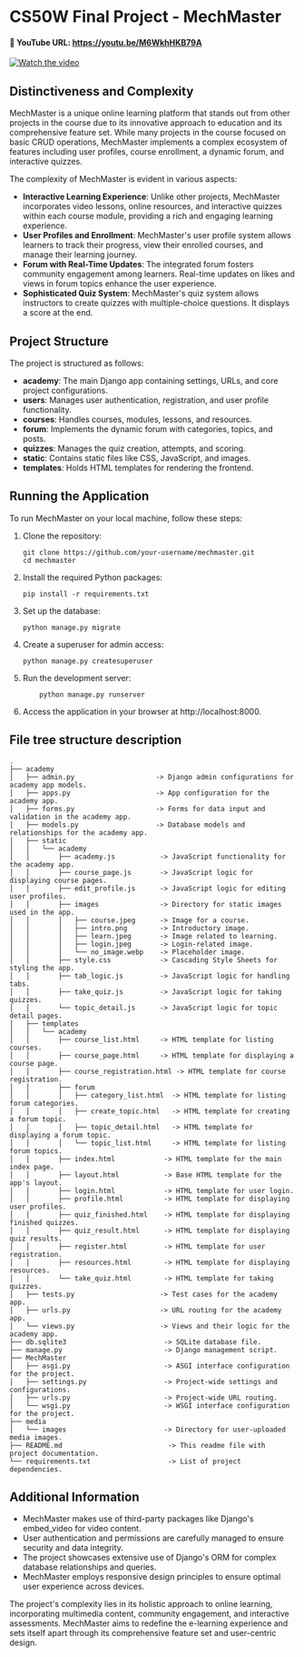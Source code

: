 # CS50W Final Project - MechMaster

#### 🎥 YouTube URL: https://youtu.be/M6WkhHKB79A
[![Watch the video](https://img.youtube.com/vi/M6WkhHKB79A/hqdefault.jpg)](https://youtu.be/M6WkhHKB79A)

## Distinctiveness and Complexity

MechMaster is a unique online learning platform that stands out from other projects in the course due to its innovative approach to education and its comprehensive feature set. While many projects in the course focused on basic CRUD operations, MechMaster implements a complex ecosystem of features including user profiles, course enrollment, a dynamic forum, and interactive quizzes.

The complexity of MechMaster is evident in various aspects:
- **Interactive Learning Experience**: Unlike other projects, MechMaster incorporates video lessons, online resources, and interactive quizzes within each course module, providing a rich and engaging learning experience.
- **User Profiles and Enrollment**: MechMaster's user profile system allows learners to track their progress, view their enrolled courses, and manage their learning journey.
- **Forum with Real-Time Updates**: The integrated forum fosters community engagement among learners. Real-time updates on likes and views in forum topics enhance the user experience.
- **Sophisticated Quiz System**: MechMaster's quiz system allows instructors to create quizzes with multiple-choice questions. It displays a score at the end.

## Project Structure

The project is structured as follows:

- **academy**: The main Django app containing settings, URLs, and core project configurations.
- **users**: Manages user authentication, registration, and user profile functionality.
- **courses**: Handles courses, modules, lessons, and resources.
- **forum**: Implements the dynamic forum with categories, topics, and posts.
- **quizzes**: Manages the quiz creation, attempts, and scoring.
- **static**: Contains static files like CSS, JavaScript, and images.
- **templates**: Holds HTML templates for rendering the frontend.

## Running the Application

To run MechMaster on your local machine, follow these steps:

1. Clone the repository:
   ```shell
   git clone https://github.com/your-username/mechmaster.git
   cd mechmaster
   ```
2. Install the required Python packages:
    ```shell
    pip install -r requirements.txt
    ```
3. Set up the database:
    ```shell
    python manage.py migrate
    ```
4. Create a superuser for admin access:
    ```shell
    python manage.py createsuperuser
    ```
5. Run the development server:
    ```shell
        python manage.py runserver
    ```
6. Access the application in your browser at http://localhost:8000.

## File tree structure description

```
.
├── academy
│   ├── admin.py                    -> Django admin configurations for academy app models.
│   ├── apps.py                     -> App configuration for the academy app.
│   ├── forms.py                    -> Forms for data input and validation in the academy app.
│   ├── models.py                   -> Database models and relationships for the academy app.
│   ├── static
│   │   └── academy
│   │       ├── academy.js           -> JavaScript functionality for the academy app.
│   │       ├── course_page.js       -> JavaScript logic for displaying course pages.
│   │       ├── edit_profile.js      -> JavaScript logic for editing user profiles.
│   │       ├── images               -> Directory for static images used in the app.
│   │       │   ├── course.jpeg      -> Image for a course.
│   │       │   ├── intro.png        -> Introductory image.
│   │       │   ├── learn.jpeg       -> Image related to learning.
│   │       │   ├── login.jpeg       -> Login-related image.
│   │       │   └── no_image.webp    -> Placeholder image.
│   │       ├── style.css            -> Cascading Style Sheets for styling the app.
│   │       ├── tab_logic.js         -> JavaScript logic for handling tabs.
│   │       ├── take_quiz.js         -> JavaScript logic for taking quizzes.
│   │       └── topic_detail.js      -> JavaScript logic for topic detail pages.
│   ├── templates
│   │   └── academy
│   │       ├── course_list.html     -> HTML template for listing courses.
│   │       ├── course_page.html     -> HTML template for displaying a course page.
│   │       ├── course_registration.html -> HTML template for course registration.
│   │       ├── forum
│   │       │   ├── category_list.html  -> HTML template for listing forum categories.
│   │       │   ├── create_topic.html   -> HTML template for creating a forum topic.
│   │       │   ├── topic_detail.html   -> HTML template for displaying a forum topic.
│   │       │   └── topic_list.html     -> HTML template for listing forum topics.
│   │       ├── index.html            -> HTML template for the main index page.
│   │       ├── layout.html           -> Base HTML template for the app's layout.
│   │       ├── login.html            -> HTML template for user login.
│   │       ├── profile.html          -> HTML template for displaying user profiles.
│   │       ├── quiz_finished.html    -> HTML template for displaying finished quizzes.
│   │       ├── quiz_result.html      -> HTML template for displaying quiz results.
│   │       ├── register.html         -> HTML template for user registration.
│   │       ├── resources.html        -> HTML template for displaying resources.
│   │       └── take_quiz.html        -> HTML template for taking quizzes.
│   ├── tests.py                     -> Test cases for the academy app.
│   ├── urls.py                      -> URL routing for the academy app.
│   └── views.py                     -> Views and their logic for the academy app.
├── db.sqlite3                        -> SQLite database file.
├── manage.py                         -> Django management script.
├── MechMaster
│   ├── asgi.py                       -> ASGI interface configuration for the project.
│   ├── settings.py                   -> Project-wide settings and configurations.
│   ├── urls.py                       -> Project-wide URL routing.
│   └── wsgi.py                       -> WSGI interface configuration for the project.
├── media
│   └── images                        -> Directory for user-uploaded media images.
├── README.md                          -> This readme file with project documentation.
└── requirements.txt                   -> List of project dependencies.
```
## Additional Information

- MechMaster makes use of third-party packages like Django's embed_video for video content.
- User authentication and permissions are carefully managed to ensure security and data integrity.
- The project showcases extensive use of Django's ORM for complex database relationships and queries.
- MechMaster employs responsive design principles to ensure optimal user experience across devices.

The project's complexity lies in its holistic approach to online learning, incorporating multimedia content, community engagement, and interactive assessments. MechMaster aims to redefine the e-learning experience and sets itself apart through its comprehensive feature set and user-centric design.